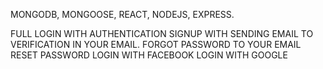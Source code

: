 MONGODB, MONGOOSE, REACT, NODEJS, EXPRESS.

FULL LOGIN WITH AUTHENTICATION
SIGNUP WITH SENDING EMAIL TO VERIFICATION IN YOUR EMAIL.
FORGOT PASSWORD TO YOUR EMAIL
RESET PASSWORD
LOGIN WITH FACEBOOK
LOGIN WITH GOOGLE

